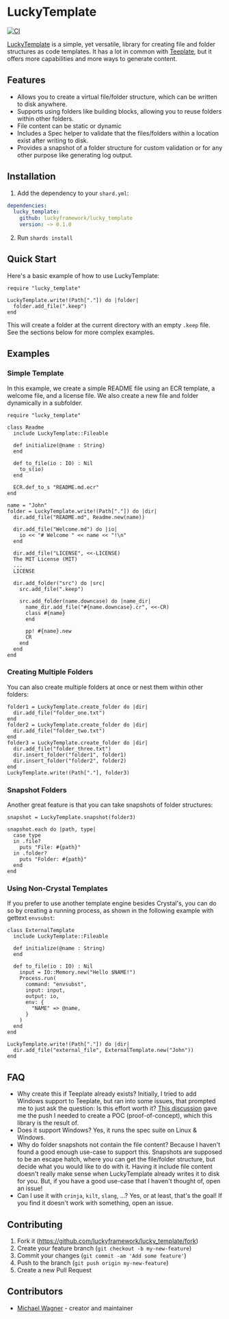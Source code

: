 # LuckyTemplate

[![CI](https://github.com/luckyframework/lucky_template/actions/workflows/ci.yml/badge.svg)](https://github.com/mdwagner/lucky_template/actions/workflows/ci.yml)

[LuckyTemplate](https://github.com/luckyframework/lucky_template) is a simple, yet versatile, library for creating file and folder structures as code templates. It has a lot in common with [Teeplate](https://github.com/mosop/teeplate), but it offers more capabilities and more ways to generate content.

## Features

* Allows you to create a virtual file/folder structure, which can be written to disk anywhere.
* Supports using folders like building blocks, allowing you to reuse folders within other folders.
* File content can be static or dynamic
* Includes a Spec helper to validate that the files/folders within a location exist after writing to disk.
* Provides a snapshot of a folder structure for custom validation or for any other purpose like generating log output.

## Installation

1. Add the dependency to your `shard.yml`:

  ```yaml
  dependencies:
    lucky_template:
      github: luckyframework/lucky_template
      version: ~> 0.1.0
  ```

2. Run `shards install`

## Quick Start

Here's a basic example of how to use LuckyTemplate:

```crystal
require "lucky_template"

LuckyTemplate.write!(Path["."]) do |folder|
  folder.add_file(".keep")
end
```

This will create a folder at the current directory with an empty `.keep` file. See the sections below for more complex examples.

## Examples

### Simple Template

In this example, we create a simple README file using an ECR template, a welcome file, and a license file. We also create a new file and folder dynamically in a subfolder.

```crystal
require "lucky_template"

class Readme
  include LuckyTemplate::Fileable

  def initialize(@name : String)
  end

  def to_file(io : IO) : Nil
    to_s(io)
  end

  ECR.def_to_s "README.md.ecr"
end

name = "John"
folder = LuckyTemplate.write!(Path["."]) do |dir|
  dir.add_file("README.md", Readme.new(name))

  dir.add_file("Welcome.md") do |io|
    io << "# Welcome " << name << "!\n"
  end

  dir.add_file("LICENSE", <<-LICENSE)
  The MIT License (MIT)
  ...
  LICENSE

  dir.add_folder("src") do |src|
    src.add_file(".keep")

    src.add_folder(name.downcase) do |name_dir|
      name_dir.add_file("#{name.downcase}.cr", <<-CR)
      class #{name}
      end

      pp! #{name}.new
      CR
    end
  end
end
```

### Creating Multiple Folders

You can also create multiple folders at once or nest them within other folders:

```crystal
folder1 = LuckyTemplate.create_folder do |dir|
  dir.add_file("folder_one.txt")
end
folder2 = LuckyTemplate.create_folder do |dir|
  dir.add_file("folder_two.txt")
end
folder3 = LuckyTemplate.create_folder do |dir|
  dir.add_file("folder_three.txt")
  dir.insert_folder("folder1", folder1)
  dir.insert_folder("folder2", folder2)
end
LuckyTemplate.write!(Path["."], folder3)
```

### Snapshot Folders

Another great feature is that you can take snapshots of folder structures:

```crystal
snapshot = LuckyTemplate.snapshot(folder3)

snapshot.each do |path, type|
  case type
  in .file?
    puts "File: #{path}"
  in .folder?
    puts "Folder: #{path}"
  end
end
```

### Using Non-Crystal Templates

If you prefer to use another template engine besides Crystal's, you can do so by creating a running process, as shown in the following example with gettext `envsubst`:

```crystal
class ExternalTemplate
  include LuckyTemplate::Fileable

  def initialize(@name : String)
  end

  def to_file(io : IO) : Nil
    input = IO::Memory.new("Hello $NAME!")
    Process.run(
      command: "envsubst",
      input: input,
      output: io,
      env: {
        "NAME" => @name,
      }
    )
  end
end

LuckyTemplate.write!(Path["."]) do |dir|
  dir.add_file("external_file", ExternalTemplate.new("John"))
end
```

## FAQ

- Why create this if Teeplate already exists? Initially, I tried to add Windows support to Teeplate, but ran into some issues, that prompted me to just ask the question: Is this effort worth it? [This discussion](https://github.com/luckyframework/lucky/discussions/1812) gave me the push I needed to create a POC (proof-of-concept), which this library is the result of.
- Does it support Windows? Yes, it runs the spec suite on Linux & Windows.
- Why do folder snapshots not contain the file content? Because I haven't found a good enough use-case to support this. Snapshots are supposed to be an escape hatch, where you can get the file/folder structure, but decide what you would like to do with it. Having it include file content doesn't really make sense when LuckyTemplate already writes it to disk for you. But, if you have a good use-case that I haven't thought of, open an issue!
- Can I use it with `crinja`, `kilt`, `slang`, <insert templating language>...? Yes, or at least, that's the goal! If you find it doesn't work with something, open an issue.

## Contributing

1. Fork it (<https://github.com/luckyframework/lucky_template/fork>)
2. Create your feature branch (`git checkout -b my-new-feature`)
3. Commit your changes (`git commit -am 'Add some feature'`)
4. Push to the branch (`git push origin my-new-feature`)
5. Create a new Pull Request

## Contributors

- [Michael Wagner](https://github.com/mdwagner) - creator and maintainer
